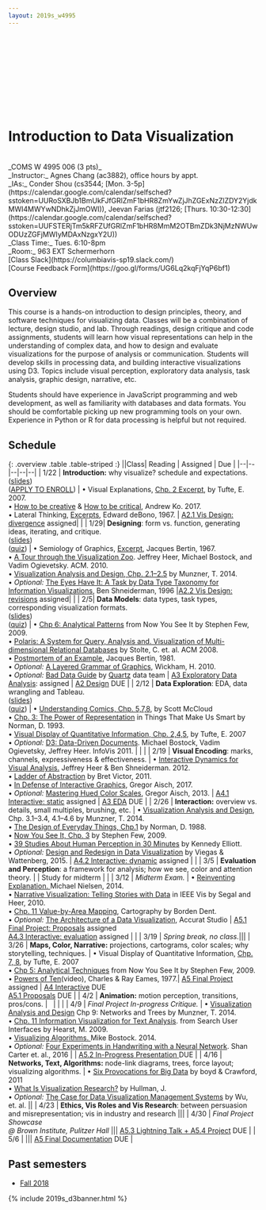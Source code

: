 ```yaml
---
layout: 2019s_w4995
---
```


<svg id="d3banner"></svg>

# Introduction to Data Visualization

<br>
_COMS W 4995 006 (3 pts)_ <br>
_Instructor:_ Agnes Chang (ac3882), office hours by appt. <br>
_IAs:_ Conder Shou (cs3544; [Mon. 3-5p](https://calendar.google.com/calendar/selfsched?sstoken=UURoSXBJb1BmUkFJfGRlZmF1bHR8ZmYwZjJhZGExNzZlZDY2YjdkMWI4MWYwNDhkZjJmOWI)), Jeevan Farias (jtf2126; [Thurs. 10:30-12:30](https://calendar.google.com/calendar/selfsched?sstoken=UUFSTERjTm5kRFZUfGRlZmF1bHR8MmM2OTBmZDk3NjMzNWUwODUzZGFjMWIyMDAxNzgxY2U))<br>
_Class Time:_ Tues. 6:10-8pm <br>
_Room:_ 963 EXT Schermerhorn <br>
[Class Slack](https://columbiavis-sp19.slack.com/) <br>
[Course Feedback Form](https://goo.gl/forms/UG6Lq2kqFjYqP6bf1)

## Overview

This course is a hands-on introduction to design principles, theory, and software techniques for visualizing data. Classes will be a combination of lecture, design studio, and lab. Through readings, design critique and code assignments, students will learn how visual representations can help in the understanding of complex data, and how to design and evaluate visualizations for the purpose of analysis or communication. Students will develop skills in processing data, and building interactive visualizations using D3. Topics include visual perception, exploratory data analysis, task analysis, graphic design, narrative, etc.

Students should have experience in JavaScript programming and web development, as well as familiarity with databases and data formats. You should be comfortable picking up new programming tools on your own. Experience in Python or R for data processing is helpful but not required.

## Schedule

{: .overview .table .table-striped :}
||Class| Reading | Assigned | Due |
|--|--|--|--|--|
| 1/22 | **Introduction:** why visualize? schedule and expectations.<br>([slides](https://docs.google.com/presentation/d/12LPcwfeRnI7x1jdL4Bncq3kU8UjfVTWxyPk0WPNIZ5s/edit?usp=sharing))<br>([APPLY TO ENROLL](a0.html)) | • Visual Explanations, [Chp. 2 Excerpt](../files/readings/Tufte_VisualExplanations-Shuttle-Excerpt.pdf), by Tufte, E. 2007.<br>• [How to be creative](http://faculty.washington.edu/ajko/books/design-methods/how-to-be-creative.html) & [How to be critical](http://faculty.washington.edu/ajko/books/design-methods/how-to-be-critical.html), Andrew Ko. 2017.<br>• Lateral Thinking, [Excerpts](../files/readings/debono_excerpts.pdf), Edward deBono, 1967. | [A2.1 Vis Design: divergence](a2.html) assigned| |
| 1/29| **Designing**: form vs. function, generating ideas, iterating, and critique.<br>([slides](https://docs.google.com/presentation/d/1Q0-dDKadfTpGoS_vwhDuNpBWRMZYqioxTEshMSG36Yk/edit?usp=sharing))<br>([quiz](https://goo.gl/forms/cxlPv7xxeeDpFVIU2)) | • Semiology of Graphics, [Excerpt](../files/readings/bertin_semiologyofgraphics_excerpts.pdf), Jacques Bertin, 1967.<br>• [A Tour through the Visualization Zoo](http://queue.acm.org/detail.cfm?id=1805128). Jeffrey Heer, Michael Bostock, and Vadim Ogievetsky. ACM. 2010.<br>• [Visualization Analysis and Design, Chp. 2.1–2.5](https://clio.columbia.edu/catalog/13676720) by Munzner, T. 2014.<br>• *Optional:* [The Eyes Have It: A Task by Data Type Taxonomy for Information Visualizations](http://drum.lib.umd.edu/bitstream/handle/1903/466/CS-TR-3665.pdf?sequence=2), Ben Shneiderman, 1996 |[A2.2 Vis Design: revisions](a2.html) assigned| |
| 2/5| **Data Models**: data types, task types, corresponding visualization formats.<br>([slides](https://docs.google.com/presentation/d/1KogdM4wpmI7aXut8cLD1RCMv3bpSVxEfShzV7o2fayo/edit?usp=sharing))<br>([quiz](https://goo.gl/forms/qXwM4ku1FLzCkCzz2)) | • [Chp 6: Analytical Patterns](https://courseworks2.columbia.edu/courses/79575/files?preview=4109980) from Now You See It by Stephen Few, 2009.<br>• [Polaris: A System for Query, Analysis and. Visualization of Multi-dimensional Relational Databases](https://research.tableau.com/sites/default/files/Tableau-CACM-Nov-2008-Polaris-Article-by-Stolte-Tang-Hanrahan.pdf) by Stolte, C. et. al. ACM 2008.<br>• [Postmortem of an Example](https://courseworks2.columbia.edu/courses/79575/files?preview=4109973), Jacques Bertin, 1981.<br>• *Optional:* [A Layered Grammar of Graphics](http://vita.had.co.nz/papers/layered-grammar.html), Wickham, H. 2010.<br>• *Optional:* [Bad Data Guide](https://github.com/Quartz/bad-data-guide) by [Quartz](http://agneschang.net/gsapp-dataviz-archhum/qz.com) data team | [A3 Exploratory Data Analysis](a3.html): assigned | [A2 Design](a2.html) DUE |
| 2/12 | **Data Exploration**: EDA, data wrangling and Tableau.<br>([slides](https://docs.google.com/presentation/d/19k6JjCOfOfCos4y9xXne2F_LNqi20fhpqte5OXUZ8DI/edit?usp=sharing))<br>([quiz](https://goo.gl/forms/437q0NuzU6y8umvJ3)) | • [Understanding Comics, Chp. 5,7,8](https://courseworks2.columbia.edu/courses/79575/files/4109987), by Scott McCloud<br>• [Chp. 3: The Power of Representation](https://courseworks2.columbia.edu/courses/79575/files?preview=4251404) in Things That Make Us Smart by Norman, D. 1993.<br>• [Visual Display of Quantitative Information, Chp. 2,4,5](https://courseworks2.columbia.edu/courses/79575/files/4109983), by Tufte, E. 2007<br>• _Optional:_ [D3: Data-Driven Documents](http://vis.stanford.edu/files/2011-D3-InfoVis.pdf). Michael Bostock, Vadim Ogievetsky, Jeffrey Heer. InfoVis 2011. | | |
| 2/19 | **Visual Encoding**: marks, channels, expressiveness & effectiveness. | • [Interactive Dynamics for Visual Analysis.](http://portal.acm.org/ft_gateway.cfm?id=2146416&type=pdf) Jeffrey Heer & Ben Shneiderman. 2012.<br>• [Ladder of Abstraction](http://worrydream.com/LadderOfAbstraction/) by Bret Victor, 2011.<br>• [In Defense of Interactive Graphics](https://www.vis4.net/blog/2017/03/in-defense-of-interactive-graphics/), Gregor Aisch, 2017.<br>• _Optional:_ [Mastering Hued Color Scales](https://www.vis4.net/blog/2013/09/mastering-multi-hued-color-scales/), Gregor Aisch, 2013. | [A4.1 Interactive: static](a4.html) assigned | [A3 EDA](a3.html) DUE |
| 2/26 | **Interaction:** overview vs. details, small multiples, brushing, etc. | • [Visualization Analysis and Design](https://clio.columbia.edu/catalog/13676720), Chp. 3.1–3.4, 4.1–4.6 by Munzner, T. 2014.<br>• [The Design of Everyday Things, Chp.1](https://courseworks2.columbia.edu/courses/79575/files?preview=3405668) by Norman, D. 1988.<br>• [Now You See It, Chp. 3](https://courseworks2.columbia.edu/courses/79575/files?preview=3347098) by Stephen Few, 2009.<br>• [39 Studies About Human Perception in 30 Minutes](https://medium.com/@kennelliott/39-studies-about-human-perception-in-30-minutes-4728f9e31a73) by Kennedy Elliott.<br>• _Optional:_ [Design and Redesign in Data Visualization](https://medium.com/@hint_fm/design-and-redesign-4ab77206cf9#.mha5ohu1t) by Viegas & Wattenberg, 2015. | [A4.2 Interactive: dynamic](a4.html) assigned | |
| 3/5 | **Evaluation and Perception**: a framework for analysis; how we see, color and attention theory. |  | Study for midterm |  |
| 3/12 | _Midterm Exam._ | • [Reinventing Explanation. ](http://michaelnielsen.org/reinventing_explanation/) Michael Nielsen, 2014.<br>• [Narrative Visualization: Telling Stories with Data](https://courseworks2.columbia.edu/courses/79575/files?preview=3440921) in IEEE Vis by Segal and Heer, 2010.<br>• [ Chp. 11 Value-by-Area Mapping](https://magrawala.github.io/cs448b-fa17/assets/docs/Dent-Chap11.pdf), Cartography by Borden Dent.<br>• _Optional:_ [The Architecture of a Data Visualization](https://medium.com/accurat-studio/the-architecture-of-a-data-visualization-470b807799b4), Accurat Studio | [A5.1 Final Project: Proposals](a5.html) assigned<br>[A4.3 Interactive: evaluation](a4.html) assigned | |
| 3/19 | _Spring break, no class._|||
| 3/26 | **Maps, Color, Narrative:** projections, cartograms, color scales; why storytelling, techniques. | • Visual Display of Quantitative Information, [Chp. 7, 8](https://courseworks2.columbia.edu/courses/79575/files?preview=3348986), by Tufte, E. 2007<br>• [Chp 5: Analytical Techniques](https://courseworks2.columbia.edu/courses/79575/files?preview=3347100) from Now You See It by Stephen Few, 2009.<br>• [Powers of Ten](https://youtu.be/0fKBhvDjuy0)(video), Charles & Ray Eames, 1977.| [A5 Final Project](a5.html) assigned | [A4 Interactive](a4.html) DUE<br>[A5.1 Proposals](a5.html) DUE |
| 4/2 | **Animation:** motion perception, transitions, pros/cons. | &nbsp; |   |  |
| 4/9 | _Final Project In-progress Critique._ | •  [Visualization Analysis and Design](https://clio.columbia.edu/catalog/13676720) Chp 9: Networks and Trees by Munzner, T. 2014.<br>• [Chp. 11 Information Visualization for Text Analysis](http://searchuserinterfaces.com/book/sui_ch11_text_analysis_visualization.html). from Search User Interfaces by Hearst, M. 2009.<br>• [Visualizing Algorithms. ](https://bost.ocks.org/mike/algorithms/) Mike Bostock. 2014.<br>• *Optional:* [Four Experiments in Handwriting with a Neural Network](https://distill.pub/2016/handwriting/). Shan Carter et. al., 2016 | | [A5.2 In-Progress Presentation ](a5.html) DUE |
| 4/16 | **Networks, Text, Algorithms:** node-link diagrams, trees, force layout; visualizing algorithms. | • [Six Provocations for Big Data](https://courseworks2.columbia.edu/courses/79575/files?preview=3722127) by boyd & Crawford, 2011<br>• [What Is Visualization Research?](https://medium.com/multiple-views-visualization-research-explained/what-is-visualization-research-what-should-it-be-8840a9ba658) by Hullman, J.<br>• _Optional:_ [The Case for Data Visualization Management Systems](https://www.dropbox.com/s/yhwnsxfhau7pp1c/Ermac.pdf?dl=0) by Wu, et. al. ||
| 4/23 | **Ethics, Vis Roles and Vis Research**: between persuasion and misrepresentation; vis in industry and research |||
| 4/30 | _Final Project Showcase<br>@ Brown Institute, Pulitzer Hall_ ||| [A5.3 Lightning Talk + A5.4 Project](a5.html) DUE |
| 5/6 | ||| [A5 Final Documentation](a5.html) DUE |

## Past semesters

- [Fall 2018](https://columbiaviz.github.io/2018f_w4995)

{% include 2019s_d3banner.html %}
